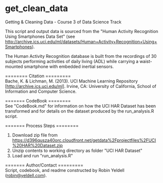 get_clean_data
==============

Getting &amp; Cleaning Data - Course 3 of Data Science Track

This script and output data is sourced from the "Human Activity Recognition Using Smartphones Data Set" (see 
http://archive.ics.uci.edu/ml/datasets/Human+Activity+Recognition+Using+Smartphones).

The Human Activity Recognition database is built from the recordings of 30 subjects performing activities of daily living (ADL) while carrying a waist-mounted smartphone with embedded inertial sensors.

======== Citation =========<br>
Bache, K. & Lichman, M. (2013). UCI Machine Learning Repository [http://archive.ics.uci.edu/ml]. Irvine, CA: University of California, School of Information and Computer Science.

======= CodeBook ========<br>
See "CodeBook.md" for information on how the UCI HAR Dataset has been transformed and for details on the dataset produced by the run_analysis.R script.

======= Process Steps ========<br>
1. Download zip file from https://d396qusza40orc.cloudfront.net/getdata%2Fprojectfiles%2FUCI%20HAR%20Dataset.zip<br>
2. Unzip contents to working directory as folder "UCI HAR Dataset"<br>
3. Load and run "run_analysis.R"


======= Author/Contact =========<br>
Script, codebook, and readme constructed by Robin Yeldell (robin@yeldell.com).
